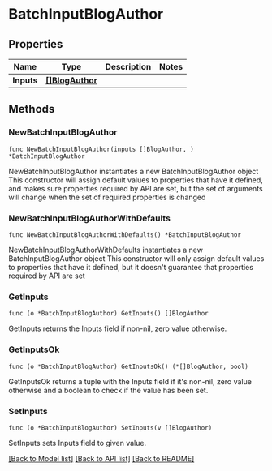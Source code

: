 # BatchInputBlogAuthor

## Properties

Name | Type | Description | Notes
------------ | ------------- | ------------- | -------------
**Inputs** | [**[]BlogAuthor**](BlogAuthor.md) |  | 

## Methods

### NewBatchInputBlogAuthor

`func NewBatchInputBlogAuthor(inputs []BlogAuthor, ) *BatchInputBlogAuthor`

NewBatchInputBlogAuthor instantiates a new BatchInputBlogAuthor object
This constructor will assign default values to properties that have it defined,
and makes sure properties required by API are set, but the set of arguments
will change when the set of required properties is changed

### NewBatchInputBlogAuthorWithDefaults

`func NewBatchInputBlogAuthorWithDefaults() *BatchInputBlogAuthor`

NewBatchInputBlogAuthorWithDefaults instantiates a new BatchInputBlogAuthor object
This constructor will only assign default values to properties that have it defined,
but it doesn't guarantee that properties required by API are set

### GetInputs

`func (o *BatchInputBlogAuthor) GetInputs() []BlogAuthor`

GetInputs returns the Inputs field if non-nil, zero value otherwise.

### GetInputsOk

`func (o *BatchInputBlogAuthor) GetInputsOk() (*[]BlogAuthor, bool)`

GetInputsOk returns a tuple with the Inputs field if it's non-nil, zero value otherwise
and a boolean to check if the value has been set.

### SetInputs

`func (o *BatchInputBlogAuthor) SetInputs(v []BlogAuthor)`

SetInputs sets Inputs field to given value.



[[Back to Model list]](../README.md#documentation-for-models) [[Back to API list]](../README.md#documentation-for-api-endpoints) [[Back to README]](../README.md)


